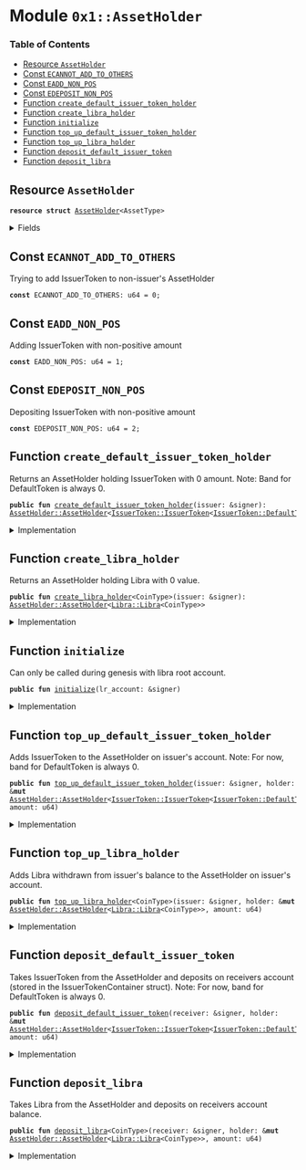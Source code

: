 
<a name="0x1_AssetHolder"></a>

# Module `0x1::AssetHolder`

### Table of Contents

-  [Resource `AssetHolder`](#0x1_AssetHolder_AssetHolder)
-  [Const `ECANNOT_ADD_TO_OTHERS`](#0x1_AssetHolder_ECANNOT_ADD_TO_OTHERS)
-  [Const `EADD_NON_POS`](#0x1_AssetHolder_EADD_NON_POS)
-  [Const `EDEPOSIT_NON_POS`](#0x1_AssetHolder_EDEPOSIT_NON_POS)
-  [Function `create_default_issuer_token_holder`](#0x1_AssetHolder_create_default_issuer_token_holder)
-  [Function `create_libra_holder`](#0x1_AssetHolder_create_libra_holder)
-  [Function `initialize`](#0x1_AssetHolder_initialize)
-  [Function `top_up_default_issuer_token_holder`](#0x1_AssetHolder_top_up_default_issuer_token_holder)
-  [Function `top_up_libra_holder`](#0x1_AssetHolder_top_up_libra_holder)
-  [Function `deposit_default_issuer_token`](#0x1_AssetHolder_deposit_default_issuer_token)
-  [Function `deposit_libra`](#0x1_AssetHolder_deposit_libra)



<a name="0x1_AssetHolder_AssetHolder"></a>

## Resource `AssetHolder`



<pre><code><b>resource</b> <b>struct</b> <a href="#0x1_AssetHolder">AssetHolder</a>&lt;AssetType&gt;
</code></pre>



<details>
<summary>Fields</summary>


<dl>
<dt>

<code>owner: address</code>
</dt>
<dd>

</dd>
<dt>

<code>asset: AssetType</code>
</dt>
<dd>

</dd>
</dl>


</details>

<a name="0x1_AssetHolder_ECANNOT_ADD_TO_OTHERS"></a>

## Const `ECANNOT_ADD_TO_OTHERS`

Trying to add IssuerToken to non-issuer's AssetHolder


<pre><code><b>const</b> ECANNOT_ADD_TO_OTHERS: u64 = 0;
</code></pre>



<a name="0x1_AssetHolder_EADD_NON_POS"></a>

## Const `EADD_NON_POS`

Adding IssuerToken with non-positive amount


<pre><code><b>const</b> EADD_NON_POS: u64 = 1;
</code></pre>



<a name="0x1_AssetHolder_EDEPOSIT_NON_POS"></a>

## Const `EDEPOSIT_NON_POS`

Depositing IssuerToken with non-positive amount


<pre><code><b>const</b> EDEPOSIT_NON_POS: u64 = 2;
</code></pre>



<a name="0x1_AssetHolder_create_default_issuer_token_holder"></a>

## Function `create_default_issuer_token_holder`

Returns an AssetHolder holding IssuerToken<DefaultToken> with 0
amount. Note: Band for DefaultToken is always 0.


<pre><code><b>public</b> <b>fun</b> <a href="#0x1_AssetHolder_create_default_issuer_token_holder">create_default_issuer_token_holder</a>(issuer: &signer): <a href="#0x1_AssetHolder_AssetHolder">AssetHolder::AssetHolder</a>&lt;<a href="IssuerToken.md#0x1_IssuerToken_IssuerToken">IssuerToken::IssuerToken</a>&lt;<a href="IssuerToken.md#0x1_IssuerToken_DefaultToken">IssuerToken::DefaultToken</a>&gt;&gt;
</code></pre>



<details>
<summary>Implementation</summary>


<pre><code><b>public</b> <b>fun</b> <a href="#0x1_AssetHolder_create_default_issuer_token_holder">create_default_issuer_token_holder</a>(issuer: &signer
): <a href="#0x1_AssetHolder">AssetHolder</a>&lt;<a href="IssuerToken.md#0x1_IssuerToken">IssuerToken</a>&lt;DefaultToken&gt;&gt; {
    <a href="#0x1_AssetHolder">AssetHolder</a>&lt;<a href="IssuerToken.md#0x1_IssuerToken">IssuerToken</a>&lt;DefaultToken&gt;&gt; {
        owner: <a href="Signer.md#0x1_Signer_address_of">Signer::address_of</a>(issuer),
        asset: <a href="IssuerToken.md#0x1_IssuerToken_mint_issuer_token">IssuerToken::mint_issuer_token</a>&lt;DefaultToken&gt;(
            issuer,
            0,
            0)
    }
}
</code></pre>



</details>

<a name="0x1_AssetHolder_create_libra_holder"></a>

## Function `create_libra_holder`

Returns an AssetHolder holding Libra<CoinType> with 0 value.


<pre><code><b>public</b> <b>fun</b> <a href="#0x1_AssetHolder_create_libra_holder">create_libra_holder</a>&lt;CoinType&gt;(issuer: &signer): <a href="#0x1_AssetHolder_AssetHolder">AssetHolder::AssetHolder</a>&lt;<a href="Libra.md#0x1_Libra_Libra">Libra::Libra</a>&lt;CoinType&gt;&gt;
</code></pre>



<details>
<summary>Implementation</summary>


<pre><code><b>public</b> <b>fun</b> <a href="#0x1_AssetHolder_create_libra_holder">create_libra_holder</a>&lt;CoinType&gt;(issuer: &signer
): <a href="#0x1_AssetHolder">AssetHolder</a>&lt;<a href="Libra.md#0x1_Libra">Libra</a>&lt;CoinType&gt;&gt; {
    <a href="#0x1_AssetHolder">AssetHolder</a>&lt;<a href="Libra.md#0x1_Libra">Libra</a>&lt;CoinType&gt;&gt; {
        owner: <a href="Signer.md#0x1_Signer_address_of">Signer::address_of</a>(issuer),
        asset: <a href="Libra.md#0x1_Libra_zero">Libra::zero</a>&lt;CoinType&gt;(),
    }
}
</code></pre>



</details>

<a name="0x1_AssetHolder_initialize"></a>

## Function `initialize`

Can only be called during genesis with libra root account.


<pre><code><b>public</b> <b>fun</b> <a href="#0x1_AssetHolder_initialize">initialize</a>(lr_account: &signer)
</code></pre>



<details>
<summary>Implementation</summary>


<pre><code><b>public</b> <b>fun</b> <a href="#0x1_AssetHolder_initialize">initialize</a>(lr_account: &signer) {
    <a href="LibraTimestamp.md#0x1_LibraTimestamp_assert_genesis">LibraTimestamp::assert_genesis</a>();

    // Publish for relevant <a href="IssuerToken.md#0x1_IssuerToken">IssuerToken</a> types.
    move_to(lr_account,
            <a href="#0x1_AssetHolder_create_default_issuer_token_holder">create_default_issuer_token_holder</a>(lr_account));
    move_to(lr_account,
            <a href="#0x1_AssetHolder_create_libra_holder">create_libra_holder</a>&lt;<a href="Coin1.md#0x1_Coin1">Coin1</a>&gt;(lr_account));
    move_to(lr_account,
            <a href="#0x1_AssetHolder_create_libra_holder">create_libra_holder</a>&lt;<a href="Coin2.md#0x1_Coin2">Coin2</a>&gt;(lr_account));
    move_to(lr_account,
            <a href="#0x1_AssetHolder_create_libra_holder">create_libra_holder</a>&lt;<a href="LBR.md#0x1_LBR">LBR</a>&gt;(lr_account));
}
</code></pre>



</details>

<a name="0x1_AssetHolder_top_up_default_issuer_token_holder"></a>

## Function `top_up_default_issuer_token_holder`

Adds IssuerToken<DefaultToken> to the AssetHolder on issuer's
account. Note: For now, band for DefaultToken is always 0.


<pre><code><b>public</b> <b>fun</b> <a href="#0x1_AssetHolder_top_up_default_issuer_token_holder">top_up_default_issuer_token_holder</a>(issuer: &signer, holder: &<b>mut</b> <a href="#0x1_AssetHolder_AssetHolder">AssetHolder::AssetHolder</a>&lt;<a href="IssuerToken.md#0x1_IssuerToken_IssuerToken">IssuerToken::IssuerToken</a>&lt;<a href="IssuerToken.md#0x1_IssuerToken_DefaultToken">IssuerToken::DefaultToken</a>&gt;&gt;, amount: u64)
</code></pre>



<details>
<summary>Implementation</summary>


<pre><code><b>public</b> <b>fun</b> <a href="#0x1_AssetHolder_top_up_default_issuer_token_holder">top_up_default_issuer_token_holder</a>(
    issuer: &signer,
    holder: &<b>mut</b> <a href="#0x1_AssetHolder">AssetHolder</a>&lt;<a href="IssuerToken.md#0x1_IssuerToken">IssuerToken</a>&lt;DefaultToken&gt;&gt;,
    amount: u64,
) {
    // Issuer should be the holder's owner.
    <b>assert</b>(<a href="Signer.md#0x1_Signer_address_of">Signer::address_of</a>(issuer) == holder.owner, <a href="Errors.md#0x1_Errors_invalid_argument">Errors::invalid_argument</a>(ECANNOT_ADD_TO_OTHERS));
    // Top up amount should be positive.
    <b>assert</b>(amount &gt; 0, <a href="Errors.md#0x1_Errors_invalid_argument">Errors::invalid_argument</a>(EADD_NON_POS));

    <a href="IssuerToken.md#0x1_IssuerToken_merge_issuer_token">IssuerToken::merge_issuer_token</a>&lt;DefaultToken&gt;(
        &<b>mut</b> holder.asset,
        <a href="IssuerToken.md#0x1_IssuerToken_mint_issuer_token">IssuerToken::mint_issuer_token</a>&lt;DefaultToken&gt;(issuer,
                                                     0,
                                                     amount));
}
</code></pre>



</details>

<a name="0x1_AssetHolder_top_up_libra_holder"></a>

## Function `top_up_libra_holder`

Adds Libra<CoinType> withdrawn from issuer's balance to the
AssetHolder on issuer's account.


<pre><code><b>public</b> <b>fun</b> <a href="#0x1_AssetHolder_top_up_libra_holder">top_up_libra_holder</a>&lt;CoinType&gt;(issuer: &signer, holder: &<b>mut</b> <a href="#0x1_AssetHolder_AssetHolder">AssetHolder::AssetHolder</a>&lt;<a href="Libra.md#0x1_Libra_Libra">Libra::Libra</a>&lt;CoinType&gt;&gt;, amount: u64)
</code></pre>



<details>
<summary>Implementation</summary>


<pre><code><b>public</b> <b>fun</b> <a href="#0x1_AssetHolder_top_up_libra_holder">top_up_libra_holder</a>&lt;CoinType&gt;(
    issuer: &signer,
    holder: &<b>mut</b> <a href="#0x1_AssetHolder">AssetHolder</a>&lt;<a href="Libra.md#0x1_Libra">Libra</a>&lt;CoinType&gt;&gt;,
    amount: u64,
) {
    // Issuer should be the holder's owner.
    <b>assert</b>(<a href="Signer.md#0x1_Signer_address_of">Signer::address_of</a>(issuer) == holder.owner, <a href="Errors.md#0x1_Errors_invalid_argument">Errors::invalid_argument</a>(ECANNOT_ADD_TO_OTHERS));
    // Top up amount should be positive.
    <b>assert</b>(amount &gt; 0, <a href="Errors.md#0x1_Errors_invalid_argument">Errors::invalid_argument</a>(EADD_NON_POS));

    <a href="Libra.md#0x1_Libra_deposit">Libra::deposit</a>&lt;CoinType&gt;(
        &<b>mut</b> holder.asset,
        <a href="LibraAccount.md#0x1_LibraAccount_withdraw_libra">LibraAccount::withdraw_libra</a>(issuer, amount));
}
</code></pre>



</details>

<a name="0x1_AssetHolder_deposit_default_issuer_token"></a>

## Function `deposit_default_issuer_token`

Takes IssuerToken<DefaultToken> from the AssetHolder and deposits
on receivers account (stored in the IssuerTokenContainer struct).
Note: For now, band for DefaultToken is always 0.


<pre><code><b>public</b> <b>fun</b> <a href="#0x1_AssetHolder_deposit_default_issuer_token">deposit_default_issuer_token</a>(receiver: &signer, holder: &<b>mut</b> <a href="#0x1_AssetHolder_AssetHolder">AssetHolder::AssetHolder</a>&lt;<a href="IssuerToken.md#0x1_IssuerToken_IssuerToken">IssuerToken::IssuerToken</a>&lt;<a href="IssuerToken.md#0x1_IssuerToken_DefaultToken">IssuerToken::DefaultToken</a>&gt;&gt;, amount: u64)
</code></pre>



<details>
<summary>Implementation</summary>


<pre><code><b>public</b> <b>fun</b> <a href="#0x1_AssetHolder_deposit_default_issuer_token">deposit_default_issuer_token</a>(
    receiver: &signer,
    holder: &<b>mut</b> <a href="#0x1_AssetHolder">AssetHolder</a>&lt;<a href="IssuerToken.md#0x1_IssuerToken">IssuerToken</a>&lt;DefaultToken&gt;&gt;,
    amount: u64,
) {
    // Deposit amount should be positive.
    <b>assert</b>(amount &gt; 0,  <a href="Errors.md#0x1_Errors_invalid_argument">Errors::invalid_argument</a>(EDEPOSIT_NON_POS));

    <b>let</b> issuer_tokens =
        <a href="IssuerToken.md#0x1_IssuerToken_split_issuer_token">IssuerToken::split_issuer_token</a>&lt;DefaultToken&gt;(&<b>mut</b> holder.asset,
                                                      amount);

    // This call also asserts that receiver != issuer
    <a href="IssuerToken.md#0x1_IssuerToken_deposit_issuer_token">IssuerToken::deposit_issuer_token</a>&lt;DefaultToken&gt;(receiver,
                                                    issuer_tokens);
}
</code></pre>



</details>

<a name="0x1_AssetHolder_deposit_libra"></a>

## Function `deposit_libra`

Takes Libra<CoinType> from the AssetHolder and deposits on
receivers account balance.


<pre><code><b>public</b> <b>fun</b> <a href="#0x1_AssetHolder_deposit_libra">deposit_libra</a>&lt;CoinType&gt;(receiver: &signer, holder: &<b>mut</b> <a href="#0x1_AssetHolder_AssetHolder">AssetHolder::AssetHolder</a>&lt;<a href="Libra.md#0x1_Libra_Libra">Libra::Libra</a>&lt;CoinType&gt;&gt;, amount: u64)
</code></pre>



<details>
<summary>Implementation</summary>


<pre><code><b>public</b> <b>fun</b> <a href="#0x1_AssetHolder_deposit_libra">deposit_libra</a>&lt;CoinType&gt;(
    receiver: &signer,
    holder: &<b>mut</b> <a href="#0x1_AssetHolder">AssetHolder</a>&lt;<a href="Libra.md#0x1_Libra">Libra</a>&lt;CoinType&gt;&gt;,
    amount: u64,
) {
    // Deposit amount should be positive.
    <b>assert</b>(amount &gt; 0,  <a href="Errors.md#0x1_Errors_invalid_argument">Errors::invalid_argument</a>(EDEPOSIT_NON_POS));

    <b>let</b> taken_libra = <a href="Libra.md#0x1_Libra_withdraw">Libra::withdraw</a>&lt;CoinType&gt;(&<b>mut</b> holder.asset,
                                                amount);

    <a href="LibraAccount.md#0x1_LibraAccount_deposit_libra">LibraAccount::deposit_libra</a>&lt;CoinType&gt;(receiver,
                                          holder.owner,
                                          taken_libra);
}
</code></pre>



</details>
